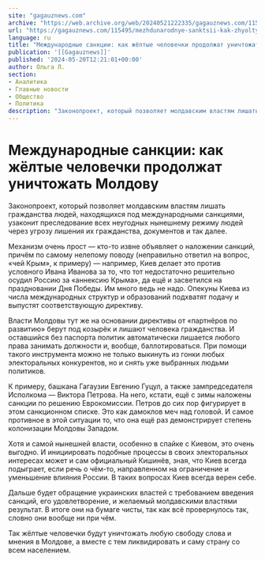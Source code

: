 ```yaml
---
site: "gagauznews.com"
archive: "https://web.archive.org/web/20240521222335/gagauznews.com/115495/mezhdunarodnye-sanktsii-kak-zhyoltye-chelovechki-prodolzhat-unichtozhat-moldovu.html"
url: "https://gagauznews.com/115495/mezhdunarodnye-sanktsii-kak-zhyoltye-chelovechki-prodolzhat-unichtozhat-moldovu.html"
language: ru
title: "Международные санкции: как жёлтые человечки продолжат уничтожать Молдову"
publication: '[[Gagauznews]]'
published: '2024-05-20T12:21:01+00:00'
author: Ольга Л.
section:
- Аналитика
- Главные новости
- Общество
- Политика
description: "Законопроект, который позволяет молдавским властям лишать гражданства людей, находящихся под международными санкциями, узаконит преследование всех неугодных нынешнему режиму людей через угрозу лишения их гражданства, документов и так далее. Механизм очень прост — кто-то извне объявляет о наложении санкций, причём по самому нелепому поводу (неправильно ответил на вопрос, «чей Крым», к примеру) — например, Киев делает это против условного Ивана Иванова за то, что тот недостаточно решительно осудил Россию за «аннексию Крыма», да ещё и засветился на праздновании Дня Победы. Им много ведь не надо. Опекуны Киева из числа международных структур и образований подхватят подачу и выпустят соответствующую директиву. Власти Молдовы […]"
---
```


# Международные санкции: как жёлтые человечки продолжат уничтожать Молдову

Законопроект, который позволяет молдавским властям лишать гражданства людей, находящихся под международными санкциями, узаконит преследование всех неугодных нынешнему режиму людей через угрозу лишения их гражданства, документов и так далее.

Механизм очень прост — кто-то извне объявляет о наложении санкций, причём по самому нелепому поводу (неправильно ответил на вопрос, «чей Крым», к примеру) — например, Киев делает это против условного Ивана Иванова за то, что тот недостаточно решительно осудил Россию за «аннексию Крыма», да ещё и засветился на праздновании Дня Победы. Им много ведь не надо. Опекуны Киева из числа международных структур и образований подхватят подачу и выпустят соответствующую директиву.

Власти Молдовы тут же на основании директивы от «партнёров по развитию» берут под козырёк и лишают человека гражданства. И оставшийся без паспорта политик автоматически лишается любого права занимать должности и, вообще, баллотироваться. При помощи такого инструмента можно не только выкинуть из гонки любых электоральных конкурентов, но и снять уже выбранных людьми политиков.

К примеру, башкана Гагаузии Евгению Гуцул, а также зампредседателя Исполкома — Виктора Петрова. На него, кстати, ещё с зимы наложены санкции по решению Еврокомиссии. Петров до сих пор фигурирует в этом санкционном списке. Это как дамоклов меч над головой. И самое противное в этой ситуации то, что она ещё раз демонстрирует степень колонизации Молдовы Западом.

Хотя и самой нынешней власти, особенно в спайке с Киевом, это очень выгодно. И инициировать подобные процессы в своих электоральных интересах может и сам официальный Кишинёв, зная, что Киев всегда подыграет, если речь о чём-то, направленном на ограничение и уменьшение влияния России. В таких вопросах Киев всегда верен себе.

Дальше будет обращение украинских властей с требованием введения санкций, его удовлетворение, и желаемый молдавскими властями результат. В итоге они на бумаге чисты, так как всё провернулось так, словно они вообще ни при чём.

Так жёлтые человечки будут уничтожать любую свободу слова и мнения в Молдове, а вместе с тем ликвидировать и саму страну со всем населением.